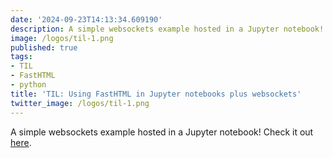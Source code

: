 ```yaml
---
date: '2024-09-23T14:13:34.609190'
description: A simple websockets example hosted in a Jupyter notebook!
image: /logos/til-1.png
published: true
tags:
- TIL
- FastHTML
- python
title: 'TIL: Using FastHTML in Jupyter notebooks plus websockets'
twitter_image: /logos/til-1.png
---
```


A simple websockets example hosted in a Jupyter notebook! Check it out [here](https://gist.github.com/pydanny/1eee38ceec17a915a67f1c382d3387ea).